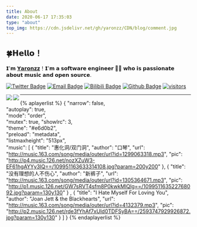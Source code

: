 ```yaml
---
title: About
date: 2020-06-17 17:35:03
type: "about"
top_img: https://cdn.jsdelivr.net/gh/yaronzz/CDN/blog/comment.jpg
---
```

## 🍀𝗛𝗲𝗹𝗹𝗼！ 
𝗜'𝗺 [𝗬𝗮𝗿𝗼𝗻𝘇𝘇](https://github.com/yaronzz)！𝗜'𝗺 𝗮 𝘀𝗼𝗳𝘁𝘄𝗮𝗿𝗲 𝗲𝗻𝗴𝗶𝗻𝗲𝗲𝗿 👨‍💻 𝘄𝗵𝗼 𝗶𝘀 𝗽𝗮𝘀𝘀𝗶𝗼𝗻𝗮𝘁𝗲 𝗮𝗯𝗼𝘂𝘁 𝗺𝘂𝘀𝗶𝗰 𝗮𝗻𝗱 𝗼𝗽𝗲𝗻 𝘀𝗼𝘂𝗿𝗰𝗲.

[![Twitter Badge](https://img.shields.io/badge/-Twitter-1da1f2?style=flat-square&labelColor=1da1f2&logo=twitter&logoColor=white&link=https://twitter.com/Yaronzz)](https://twitter.com/Yaronzz) [![Email Badge](https://img.shields.io/badge/-Email-c14438?style=flat-square&logo=Gmail&logoColor=white&link=mailto:yaronhuang@foxmail.com)](mailto:yaronhuang@foxmail.com) [![Bilibili Badge](https://img.shields.io/badge/-BiliBili-D14970?style=flat-square&logo=Bilibili&logoColor=white&link=https://space.bilibili.com/7708412)](https://space.bilibili.com/7708412) [![Github Badge](https://img.shields.io/badge/-Github-232323?style=flat-square&logo=Github&logoColor=white&link=https://space.bilibili.com/7708412)](https://space.bilibili.com/7708412) [![visitors](https://visitor-badge.laobi.icu/badge?page_id=yaronzz)]()

<img align="left" src="https://github-readme-stats.vercel.app/api?username=yaronzz&show_icons=true&hide_border=true">
<img align="left" src="https://ghchart.rshah.org/yaronzz" />


-------
{% aplayerlist %}
{
    "narrow": false,                          
    "autoplay": true,                         
    "mode": "order",                         
    "mutex": true,
    "showlrc": 3,                            
    "theme": "#e6d0b2",	                      
    "preload": "metadata",                    
    "listmaxheight": "513px",                 
    "music": [
        {
            "title": "惠化洞/双门洞",
            "author": "口琴",
            "url": "http://music.163.com/song/media/outer/url?id=1299063318.mp3",
            "pic": "http://p4.music.126.net/nozXZuW3-EF61hgAYYy3IQ==/109951163633314108.jpg?param=200y200"
        },
        {
            "title": "没有理想的人不伤心",
            "author": "新裤子",
            "url": "http://music.163.com/song/media/outer/url?id=1305364671.mp3",
            "pic": "http://p1.music.126.net/GW7sRVT4sfm8P0kwkMlQlg==/109951163522768092.jpg?param=130y130"
        }
        ,
        {
            "title": "I Hate Myself For Loving You",
            "author": "Joan Jett & the Blackhearts",
            "url": "http://music.163.com/song/media/outer/url?id=4132379.mp3",
            "pic": "http://p2.music.126.net/rde3fYhAf7xUId0TDFSyBA==/2593747929926872.jpg?param=130y130"
        }
    ]
}
{% endaplayerlist %}

<script src="//cdn.jsdelivr.net/github-cards/latest/widget.js"></script>